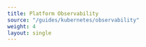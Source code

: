 ```yaml
--- 
title: Platform Observability 
source: "/guides/kubernetes/observability" 
weight: 4 
layout: single 
--- 
```

